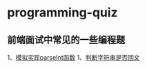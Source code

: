 # programming-quiz
## 前端面试中常见的一些编程题

1、[模拟实现parseInt函数](https://github.com/allen286/programming-quiz/blob/master/parseInt.js)
1、[判断字符串是否回文](https://github.com/allen286/programming-quiz/blob/master/palindrome.js)